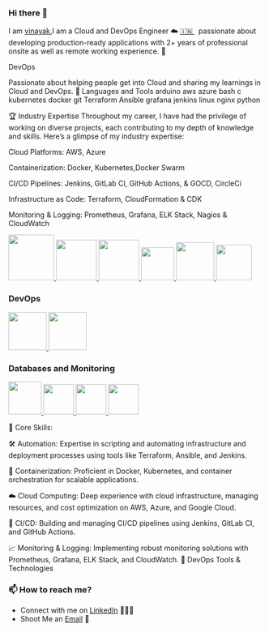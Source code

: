 
### Hi there 👋

<!--
**Hi 👋, vinayak sharma ** is a ✨ _special_ ✨ repository because its `README.md` (this file) appears on your GitHub profile.
-->

I am [vinayak](https://www.linkedin.com/in/vinayak-sharma-DevOps/),I am a Cloud and DevOps Engineer ☁️ [🇮🇳 ](https://en.wikipedia.org/wiki/India)&nbsp; passionate about developing production-ready applications with 2+ years of professional onsite as well as remote working experience. 🎯

DevOps

Passionate about helping people get into Cloud and sharing my learnings in Cloud and DevOps. 🧰 Languages and Tools arduino aws azure bash c kubernetes docker git Terraform Ansible grafana jenkins linux nginx python


🏆 Industry Expertise
Throughout my career, I have had the privilege of working on diverse projects, each contributing to my depth of knowledge and skills. Here’s a glimpse of my industry expertise:

Cloud Platforms: AWS, Azure

Containerization: Docker, Kubernetes,Docker Swarm

CI/CD Pipelines: Jenkins, GitLab CI, GitHub Actions, & GOCD, CircleCi

Infrastructure as Code: Terraform, CloudFormation & CDK

Monitoring & Logging: Prometheus, Grafana, ELK Stack, Nagios & CloudWatch


<p float="left">
  <a href="https://python.org/" target="_blank" >
    <img src="https://media1.giphy.com/media/KAq5w47R9rmTuvWOWa/giphy.gif"  height="90" />
  </a>
  <a href="https://www.docker.com/" target="_blank" >
    <img src="https://raw.githubusercontent.com/itsksaurabh/itsksaurabh/master/assets/docker.gif"  height="80" /> 
  </a>
  
  <a href="https://www.djangoproject.com/" target="_blank" >
    <img src="https://www.edgica.com/wp-content/files/django-logo-big.jpg"  height="80" /> 
  </a>
  
  <a href="https://docs.gitlab.com/ee/ci/" target="_blank" >
    <img src="https://raw.githubusercontent.com/itsksaurabh/itsksaurabh/master/assets/cicd.gif"  height="65" />
  </a>
  <a href="https://grpc.io/" target="_blank" >
    <img src="https://raw.githubusercontent.com/itsksaurabh/itsksaurabh/master/assets/grpc.gif"  height="75" />
  </a>
  <a href="https://www.w3.org/wiki/The_web_standards_model_-_HTML_CSS_and_JavaScript" target="_blank" >
    <img src="https://raw.githubusercontent.com/itsksaurabh/itsksaurabh/master/assets/html-css-js.png" height="70" />
  </a>
 </p>
  	
### DevOps
  
 <p float="left">
  <a href="https://m.do.co/c/3bc2250b7076" target="_blank" >
    <img src="https://raw.githubusercontent.com/itsksaurabh/itsksaurabh/master/assets/do.gif"  height="75" />
  </a> 
  <a href="https://aws.amazon.com/" target="_blank" >
    <img src="https://raw.githubusercontent.com/itsksaurabh/itsksaurabh/master/assets/aws.gif"  height="75" />
  </a>
 </p>
  
### Databases and Monitoring
  
  <a href="https://prometheus.io/" target="_blank" >
    <img src="https://raw.githubusercontent.com/itsksaurabh/itsksaurabh/master/assets/prometheus.gif" height="65" />
  </a>
  <a href="https://www.influxdata.com/" target="_blank" >
    <img src="https://raw.githubusercontent.com/itsksaurabh/itsksaurabh/master/assets/influxdata.gif" height="60" />
  </a>
    <a href="https://www.postgresql.org" target="_blank" >
    <img src="https://www.postgresql.org/media/img/about/press/elephant.png" height="60" />
  </a>
  </a>
    <a href="https://www.mongodb.com/" target="_blank" >
    <img src="https://www.logolynx.com/images/logolynx/cf/cf72126a3551b816d617a06ffb01388b.png" height="60" />
  </a>
  
</p>




🌟 Core Skills:

🛠️ Automation: Expertise in scripting and automating infrastructure and deployment processes using tools like Terraform, Ansible, and Jenkins.

🐳 Containerization: Proficient in Docker, Kubernetes, and container orchestration for scalable applications.

☁️ Cloud Computing: Deep experience with cloud infrastructure, managing resources, and cost optimization on AWS, Azure, and Google Cloud.

🔄 CI/CD: Building and managing CI/CD pipelines using Jenkins, GitLab CI, and GitHub Actions.

📈 Monitoring & Logging: Implementing robust monitoring solutions with Prometheus, Grafana, ELK Stack, and CloudWatch.
🔧 DevOps Tools & Technologies


### 📫 How to reach me?


 - Connect with me on [LinkedIn](https://www.linkedin.com/in/vinayak-sharma-DevOps/) 👨🏻‍💻
 - Shoot Me an [Email](mailto:vinayak_sharma_30@outlook.com) 💌
